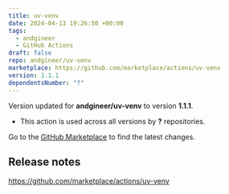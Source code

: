 ```yaml
---
title: uv-venv
date: 2024-04-13 19:26:50 +00:00
tags:
  - andgineer
  - GitHub Actions
draft: false
repo: andgineer/uv-venv
marketplace: https://github.com/marketplace/actions/uv-venv
version: 1.1.1
dependentsNumber: "?"
---
```



Version updated for **andgineer/uv-venv** to version **1.1.1**.
- This action is used across all versions by **?** repositories.

Go to the [GitHub Marketplace](https://github.com/marketplace/actions/uv-venv) to find the latest changes.

## Release notes

https://github.com/marketplace/actions/uv-venv
